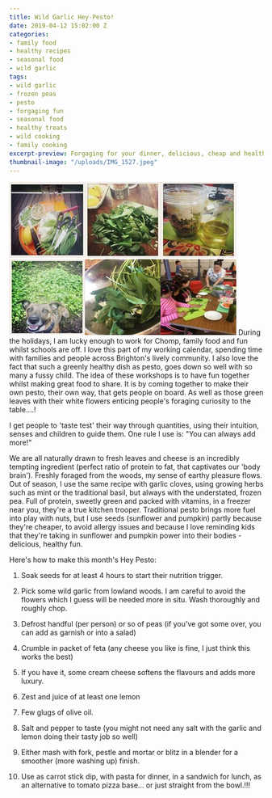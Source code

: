 ```yaml
---
title: Wild Garlic Hey-Pesto!
date: 2019-04-12 15:02:00 Z
categories:
- family food
- healthy recipes
- seasonal food
- wild garlic
tags:
- wild garlic
- frozen peas
- pesto
- forgaging fun
- seasonal food
- healthy treats
- wild cooking
- family cooking
excerpt-preview: Forgaging for your dinner, delicious, cheap and healthy too!
thumbnail-image: "/uploads/IMG_1527.jpeg"
---
```


![IMG_1527.jpeg](/uploads/IMG_1527.jpeg)![IMG_1692.jpeg](/uploads/IMG_1692.jpeg)![IMG_1541.jpeg](/uploads/IMG_1541.jpeg)![IMG_1524.jpeg](/uploads/IMG_1524.jpeg)![IMG_1704 copy.jpeg](/uploads/IMG_1704%20copy.jpeg)![IMG_1581-d21b7e.jpeg](/uploads/IMG_1581-d21b7e.jpeg)
During the holidays, I am lucky enough to work for Chomp, family food and fun whilst schools are off.  I love this part of my working calendar, spending time with families and people across Brighton's lively community. I also love the fact that such a greenly healthy dish as pesto, goes down so well with so many a fussy child.  The idea of these workshops is to have fun together whilst making great food to share.  It is by coming together to make their own pesto, their own way, that gets people on board.  As well as those green leaves with their white flowers enticing people's foraging curiosity to the table....!

I get people to 'taste test' their way through quantities, using their intuition, senses and children to guide them.  One rule I use is: "You can always add more!"

We are all naturally drawn to fresh leaves and cheese is an incredibly tempting ingredient (perfect ratio of protein to fat, that captivates our 'body brain'). Freshly foraged from the woods, my sense of earthy pleasure flows.  Out of season, I use the same recipe with garlic cloves, using growing herbs such as mint or the traditional basil, but always with the understated, frozen pea.  Full of protein, sweetly green and packed with vitamins, in a freezer near you, they're a true kitchen trooper.  Traditional pesto brings more fuel into play with nuts, but I use seeds (sunflower and pumpkin) partly because they're cheaper, to avoid allergy issues and because I love reminding kids that they're taking in sunflower and pumpkin power into their bodies - delicious, healthy fun.

Here's how to make this month's Hey Pesto:

1. Soak seeds for at least 4 hours to start their nutrition trigger.

2.  Pick some wild garlic from lowland woods. I am careful to avoid the flowers which I guess will be needed more in situ. Wash thoroughly and roughly chop.
3. Defrost handful (per person) or so of peas (if you've got some over, you can add as garnish or into a salad)
4.  Crumble in packet of feta (any cheese you like is fine, I just think this works the best)
5. If you have it, some cream cheese softens the flavours and adds more luxury.
6. Zest and juice of at least one lemon
7. Few glugs of olive oil.
8. Salt and pepper to taste (you might not need any salt with the garlic and lemon doing their tasty job so well)
9. Either mash with fork, pestle and mortar or blitz in a blender for a smoother (more washing up) finish.
10. Use as carrot stick dip, with pasta for dinner, in a sandwich for lunch, as an alternative to tomato pizza base... or just straight from the bowl.!!!